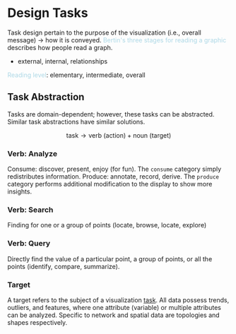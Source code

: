 # Design Tasks

Task design pertain to the purpose of the visualization (i.e., overall message) $\rightarrow$ how it is conveyed. <span style = "color:lightblue">Bertin's three stages for reading a graphic</span> describes how people read a graph.
- external, internal, relationships

<span style = "color:lightblue">Reading level</span>: elementary, intermediate, overall

## Task Abstraction

Tasks are domain-dependent; however, these tasks can be abstracted. Similar task abstractions have similar solutions.

$$\text{task}\rightarrow\text{verb (action)}+\text{noun (target)}$$
### Verb: Analyze
Consume: discover, present, enjoy (for fun). The `consume` category simply redistributes information.
Produce: annotate, record, derive. The `produce` category performs additional modification to the display to show more insights.

### Verb: Search

Finding for one or a group of points (locate, browse, locate, explore)

### Verb: Query

Directly find the value of a particular point, a group of points, or all the points (identify, compare, summarize).

### Target
A target refers to the subject of a visualization <u>task</u>. All data possess trends, outliers, and features, where one attribute (variable) or multiple attributes can be analyzed. Specific to network and spatial data are topologies and shapes respectively.




